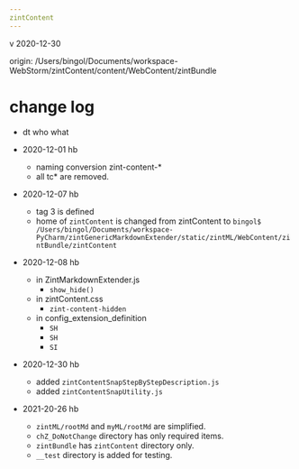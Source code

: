 ```yaml
---
zintContent
---
```


v 2020-12-30

origin: /Users/bingol/Documents/workspace-WebStorm/zintContent/content/WebContent/zintBundle

# change log
- dt         who what
- 2020-12-01 hb 
    - naming conversion zint-content-* 
    - all tc* are removed.

- 2020-12-07 hb
    - tag 3 is defined
    - home of `zintContent` is changed from zintContent to 
    `bingol$ /Users/bingol/Documents/workspace-PyCharm/zintGenericMarkdownExtender/static/zintML/WebContent/zintBundle/zintContent`
    
- 2020-12-08 hb
    - in ZintMarkdownExtender.js
        - `show_hide()` 
    - in zintContent.css
        - `zint-content-hidden` 
    - in config_extension_definition
        - `SH`
        - `SH`
        - `SI`
    
- 2020-12-30 hb
    - added `zintContentSnapStepByStepDescription.js`
    - added `zintContentSnapUtility.js`

- 2021-20-26 hb
  - `zintML/rootMd` and `myML/rootMd` are simplified.
  - `chZ_DoNotChange` directory has only required items.
  - `zintBundle` has `zintContent` directory only.
  - `__test` directory is added for testing.